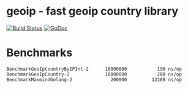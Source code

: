 # geoip - fast geoip country library

[![Build Status](https://travis-ci.org/phuslu/geoip.svg)](https://travis-ci.org/phuslu/geoip)
[![GoDoc](https://godoc.org/github.com/phuslu/geoip?status.svg)](http://godoc.org/github.com/phuslu/geoip)

# Benchmarks
```
BenchmarkGeoIpCountryByIPInt-2   	10000000	       190 ns/op
BenchmarkGeoIpCountry-2          	10000000	       200 ns/op
BenchmarkMaxmindGolang-2         	  200000	     12289 ns/op
```